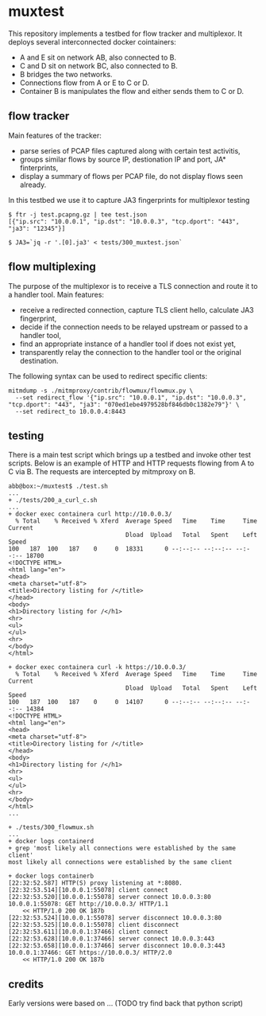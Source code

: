 # muxtest

This repository implements a testbed for flow tracker and multiplexor.
It deploys several interconnected docker cointainers:
* A and E sit on network AB, also connected to B.
* C and D sit on network BC, also connected to B.
* B bridges the two networks.
* Connections flow from A or E to C or D.
* Container B is manipulates the flow and either sends them to C or D.

## flow tracker

Main features of the tracker:
* parse series of PCAP files captured along with certain test activitis,
* groups similar flows by source IP, destionation IP and port, JA* finterprints,
* display a summary of flows per PCAP file, do not display flows seen already.

In this testbed we use it to capture JA3 fingerprints for multiplexor testing
```
$ ftr -j test.pcapng.gz | tee test.json
[{"ip.src": "10.0.0.1", "ip.dst": "10.0.0.3", "tcp.dport": "443", "ja3": "12345"}]

$ JA3=`jq -r '.[0].ja3' < tests/300_muxtest.json`
```

## flow multiplexing

The purpose of the multiplexor is to receive a TLS connection and route it to a handler tool.
Main features:
* receive a redirected connection, capture TLS client hello, calculate JA3 fingerprint,
* decide if the connection needs to be relayed upstream or passed to a handler tool,
* find an appropriate instance of a handler tool if does not exist yet,
* transparently relay the connection to the handler tool or the original destination.

The following syntax can be used to redirect specific clients:
```
mitmdump -s ./mitmproxy/contrib/flowmux/flowmux.py \
  --set redirect_flow '{"ip.src": "10.0.0.1", "ip.dst": "10.0.0.3", "tcp.dport": "443", "ja3": "070ed1ebe4979528bf846db0c1382e79"}' \
  --set redirect_to 10.0.0.4:8443
```

## testing

There is a main test script which brings up a testbed and invoke other test scripts.
Below is an example of HTTP and HTTP requests flowing from A to C via B.
The requests are intercepted by mitmproxy on B.

```
abb@box:~/muxtest$ ./test.sh
...
+ ./tests/200_a_curl_c.sh
...
+ docker exec containera curl http://10.0.0.3/
  % Total    % Received % Xferd  Average Speed   Time    Time     Time  Current
                                 Dload  Upload   Total   Spent    Left  Speed
100   187  100   187    0     0  18331      0 --:--:-- --:--:-- --:--:-- 18700
<!DOCTYPE HTML>
<html lang="en">
<head>
<meta charset="utf-8">
<title>Directory listing for /</title>
</head>
<body>
<h1>Directory listing for /</h1>
<hr>
<ul>
</ul>
<hr>
</body>
</html>

+ docker exec containera curl -k https://10.0.0.3/
  % Total    % Received % Xferd  Average Speed   Time    Time     Time  Current
                                 Dload  Upload   Total   Spent    Left  Speed
100   187  100   187    0     0  14107      0 --:--:-- --:--:-- --:--:-- 14384
<!DOCTYPE HTML>
<html lang="en">
<head>
<meta charset="utf-8">
<title>Directory listing for /</title>
</head>
<body>
<h1>Directory listing for /</h1>
<hr>
<ul>
</ul>
<hr>
</body>
</html>
...

+ ./tests/300_flowmux.sh
...
+ docker logs containerd
+ grep 'most likely all connections were established by the same client'
most likely all connections were established by the same client

+ docker logs containerb
[22:32:52.587] HTTP(S) proxy listening at *:8080.
[22:32:53.514][10.0.0.1:55078] client connect
[22:32:53.520][10.0.0.1:55078] server connect 10.0.0.3:80
10.0.0.1:55078: GET http://10.0.0.3/ HTTP/1.1
    << HTTP/1.0 200 OK 187b
[22:32:53.524][10.0.0.1:55078] server disconnect 10.0.0.3:80
[22:32:53.525][10.0.0.1:55078] client disconnect
[22:32:53.611][10.0.0.1:37466] client connect
[22:32:53.628][10.0.0.1:37466] server connect 10.0.0.3:443
[22:32:53.658][10.0.0.1:37466] server disconnect 10.0.0.3:443
10.0.0.1:37466: GET https://10.0.0.3/ HTTP/2.0
    << HTTP/1.0 200 OK 187b
```

## credits

Early versions were based on ... (TODO try find back that python script)
